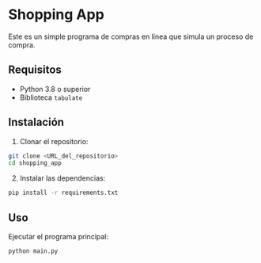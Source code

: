 # Shopping App

Este es un simple programa de compras en línea que simula un proceso de compra.

## Requisitos

- Python 3.8 o superior
- Biblioteca `tabulate`

## Instalación

1. Clonar el repositorio:

```bash
git clone <URL_del_repositorio>
cd shopping_app
```

2. Instalar las dependencias:

```bash
pip install -r requirements.txt
```

## Uso

Ejecutar el programa principal:

```bash
python main.py
```
